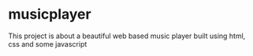 # musicplayer
This project is about a beautiful web based music player built using html, css and some javascript
